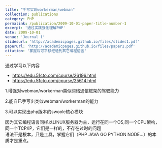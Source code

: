 ```yaml
---
title: "手写实现workerman/webman"
collection: publications
category: PHP
permalink: /publication/2009-10-01-paper-title-number-1
excerpt: '通过实践强化理解PHP'
date: 2009-10-01
venue: 'Journal 1'
slidesurl: 'http://academicpages.github.io/files/slides1.pdf'
paperurl: 'http://academicpages.github.io/files/paper1.pdf'
citation: '掌握后可平移经验到其它编程语言'
---
```


通过学习以下内容    
- https://edu.51cto.com/course/26196.html   
- https://edu.51cto.com/course/25614.html

  
1.增强对webman/workerman类似网络通信框架的驾驭能力       

2.能自已手写出类似webman/workerman的能力     

3.可以实现出php版本的swoole核心模块         


因为其它编程语言同样以LINUX服务器为主，运行在同一个OS,同一个CPU架构，同一个TCP/IP，它们是一样的，不存在过时的问题  
语法不是根本，只是工具，掌握它们（PHP JAVA GO PYTHON NODE...）的本质才是重点。    


    
